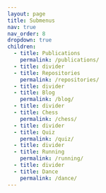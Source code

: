 ```yaml
---
layout: page
title: Submenus
nav: true
nav_order: 8
dropdown: true
children:
  - title: Publications
    permalink: /publications/
  - title: divider
  - title: Repositories
    permalink: /repositories/
  - title: divider
  - title: Blog
    permalink: /blog/
  - title: divider
  - title: Chess
    permalink: /chess/
  - title: divider
  - title: Quiz
    permalink: /quiz/
  - title: divider
  - title: Running
    permalink: /running/
  - title: divider
  - title: Dance
    permalink: /dance/ 
---
```

